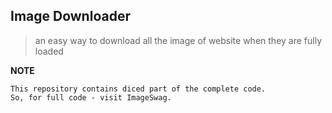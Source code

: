 ## Image Downloader

> an easy way to download all the image of website when they are fully loaded

__NOTE__

```
This repository contains diced part of the complete code.
So, for full code - visit ImageSwag.
```



